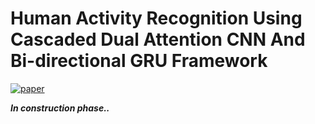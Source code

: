 # Human Activity Recognition Using Cascaded Dual Attention CNN And Bi-directional GRU Framework 
[![paper](https://img.shields.io/badge/MDPI-J.Imaging-%3CCOLOR%3E.svg)](https://www.mdpi.com/2313-433X/9/7/130)


***In construction phase..***

